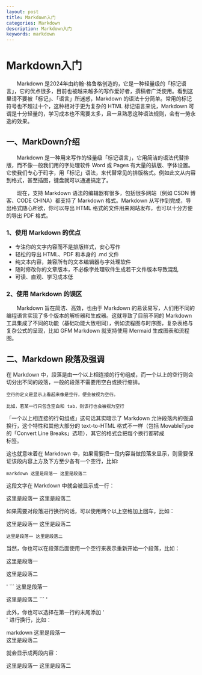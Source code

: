 ```yaml
---
layout: post
title: Markdown入门
categories: Markdown
description: Markdown入门
keywords: markdown
---
```

# Markdown入门

&emsp;&emsp;Markdown 是2024年由约翰-格鲁格创造的，它是一种轻量级的「标记语言」，它的优点很多，目前也被越来越多的写作爱好者，撰稿者广泛使用。看到这里请不要被「标记」、「语言」所迷惑，Markdown 的语法十分简单。常用的标记符号也不超过十个，这种相对于更为复杂的 HTML 标记语言来说，Markdown 可谓是十分轻量的，学习成本也不需要太多，且一旦熟悉这种语法规则，会有一劳永逸的效果。

## 一、MarkDown介绍

&emsp;&emsp;Markdown 是一种用来写作的轻量级「标记语言」，它用简洁的语法代替排版，而不像一般我们用的字处理软件 Word 或 Pages 有大量的排版、字体设置。它使我们专心于码字，用「标记」语法，来代替常见的排版格式。例如此文从内容到格式，甚至插图，键盘就可以通通搞定了。

&emsp;&emsp;现在，支持 Markdown 语法的编辑器有很多，包括很多网站（例如 CSDN 博客、CODE CHINA）都支持了 Markdown 格式。Markdown 从写作到完成，导出格式随心所欲，你可以导出 HTML 格式的文件用来网站发布，也可以十分方便的导出 PDF 格式。

### 1、使用 Markdown 的优点

* 专注你的文字内容而不是排版样式，安心写作
* 轻松的导出 HTML、PDF 和本身的 .md 文件
* 纯文本内容，兼容所有的文本编辑器与字处理软件
* 随时修改你的文章版本，不必像字处理软件生成若干文件版本导致混乱
* 可读、直观、学习成本低

### 2、使用 Markdown 的误区

&emsp;&emsp;Markdown 旨在简洁、高效，也由于 Markdown 的易读易写，人们用不同的编程语言实现了多个版本的解析器和生成器。这就导致了目前不同的 Markdown 工具集成了不同的功能（基础功能大致相同），例如流程图与时序图，复杂表格与复杂公式的呈现，比如 GFM Markdown 就支持使用 Mermaid 生成图表和流程图。

## 二、Markdown 段落及强调

在 Markdown 中，段落是由一个以上相连接的行句组成，而一个以上的空行则会切分出不同的段落，一般的段落不需要用空白或换行缩排。

    空行的定义是显示上看起来像是空行，便会被视为空行。

    比如，若某一行只包含空白和 tab，则该行也会被视为空行

「一个以上相连接的行句组成」这句话其实暗示了 Markdown 允许段落内的强迫换行，这个特性和其他大部分的 text-to-HTML 格式不一样（包括 MovableType 的「Convert Line Breaks」选项），其它的格式会把每个换行都转成 <br /> 标签。

这也就意味着在 Markdown 中，如果需要把一段内容当做段落来显示，则需要保证该段内容上方及下方至少各有一个空行，比如:

    markdown 这里是段落一 这里是段落二

这段文字在 Markdown 中就会被显示成一行：

这里是段落一 这里是段落二

如果需要对段落进行换行的话，可以使用两个以上空格加上回车，比如：

这里是段落一
这里是段落二

    这里是段落一 这里是段落二

当然，你也可以在段落后面使用一个空行来表示重新开始一个段落，比如：

这里是段落一

这里是段落二

' ``` 这里是段落一

这里是段落二 ``` '

此外，你也可以选择在第一行的末尾添加 '<br>' 进行换行，比如：

markdown 这里是段落一<br> 这里是段落二

就会显示成两段内容：

这里是段落一
这里是段落二
